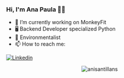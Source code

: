 ### Hi, I'm Ana Paula 👋😄

- 🔭 I’m currently working on MonkeyFit
- 🖥 Backend Developer specialized Python
- 🌱 Environmentalist 
- 📫 How to reach me: 
<!-- **anisantillans** is a ✨ _special_ ✨ repository because its `README.md` (this file) appears on your GitHub profile.  -->
[![Linkedin](https://img.shields.io/badge/LinkedIn-Ana_Paula_Santillan-blue?style=flat-square&logo=Linkedin&logoColor=white)](https://www.linkedin.com/in/anasantillan17/)
<p align="center"> <img src="https://github-readme-stats.vercel.app/api?username=anisantillans&show_icons=true" alt="anisantillans"/> </p>
